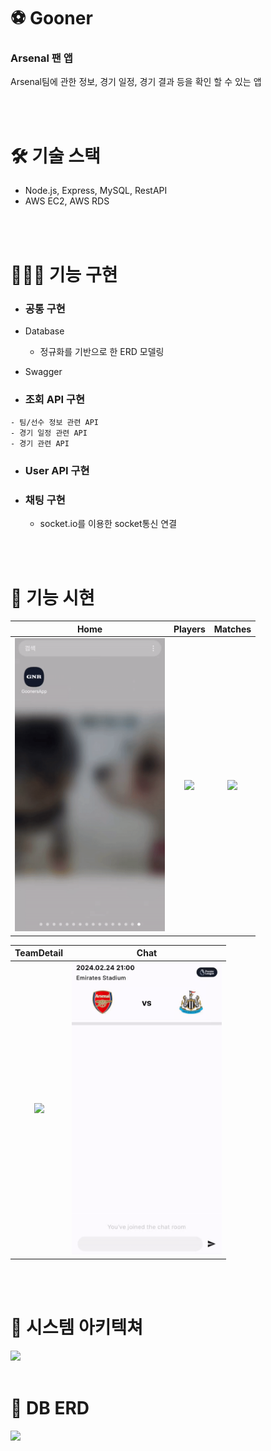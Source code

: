 # ⚽️ Gooner
### Arsenal 팬 앱
Arsenal팀에 관한 정보, 경기 일정, 경기 결과 등을 확인 할 수 있는 앱

<br/>
<br/>

# 🛠 기술 스택
- Node.js, Express, MySQL, RestAPI
- AWS EC2, AWS RDS

<br/>
<br/>

# 👩🏻‍💻 기능 구현
 - ### 공통 구현
  - Database
    - 정규화를 기반으로 한 ERD 모델링
  
  - Swagger

  -  ### 조회 API 구현
    - 팀/선수 정보 관련 API
    - 경기 일정 관련 API
    - 경기 관련 API
 
  - ### User API 구현

  - ### 채팅 구현
    - socket.io를 이용한 socket통신 연결
 
<br/>
<br/>

# 📱 기능 시현
<table>
  <thead>
    <tr>
      <th align="center">Home</th>
      <th align="center">Players</th>
      <th align="center">Matches</th>
    </tr>
  </thead>
  <tbody>
    <tr>
      <td align="center"><img width="240px" src="https://github.com/yjin-01/gooner/blob/main/public/home.gif?raw=true" /></td>
      <td align="center"><img width="240px"src="https://github.com/yjin-01/gooner/blob/main/public/player.gif?raw=true" /></td>
      <td align="center"><img width="240px" src="https://github.com/yjin-01/gooner/blob/main/public/match02.gif?raw=true" /></td>
    </tr>
  </tbody>
</table>

<table>
  <thead>
    <tr>
      <th align="center">TeamDetail</th>
      <th align="center">Chat</th>
    </tr>
  </thead>
  <tbody>
    <tr>
      <td align="center"><img width="240px" src="https://github.com/yjin-01/gooner/blob/main/public/teamDetail.gif?raw=true"  /></td>
      <td align="center"><img width="240px" src="https://github.com/yjin-01/gooner/blob/main/public/chat.gif?raw=true" /></td>
    </tr>
  </tbody>
</table>

<br/>
<br/>


# 🔗 시스템 아키텍쳐
<img wide="100%"  src ="https://github.com/yjin-01/gooner/blob/main/public/Gooner-back.png?raw=true">

<br/>
<br/>

# 🔎 DB ERD
<img wide="100%"  src ="https://github.com/yjin-01/gooner/blob/main/public/Gooner-erd.png?raw=true">

